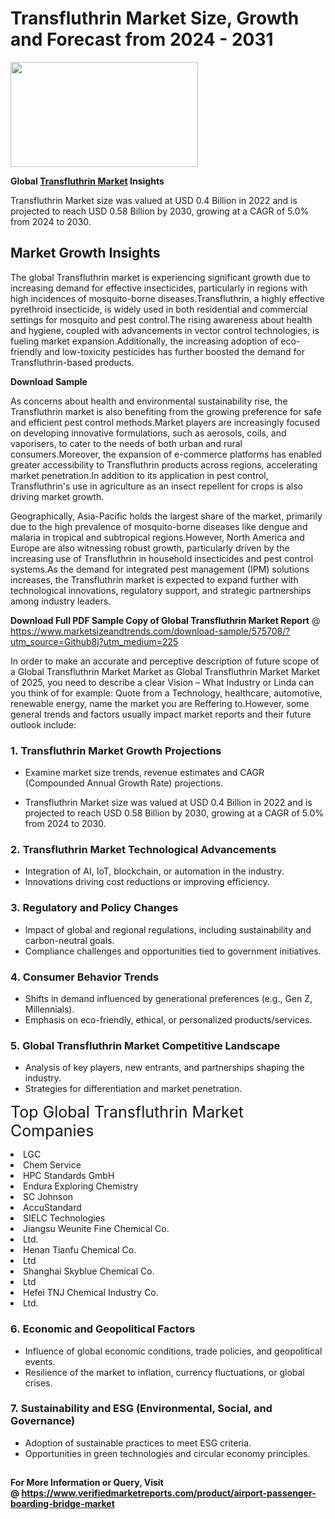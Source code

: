 <H1>Transfluthrin Market Size, Growth and Forecast from 2024 - 2031</H1><img class="aligncenter size-medium wp-image-584254" src="https://thirdeyenews.in/wp-content/uploads/2024/09/Global-Market-Research-300x168.jpeg" alt="" width="300" height="168" /><p><strong>Global&nbsp;<a href="https://www.marketsizeandtrends.com/download-sample/575708/?utm_source=Github8j?utm_medium=225">Transfluthrin Market</a> Insights</strong></p><p>Transfluthrin Market size was valued at USD 0.4 Billion in 2022 and is projected to reach USD 0.58 Billion by 2030, growing at a CAGR of 5.0% from 2024 to 2030.</p><p><h2>Market Growth Insights</h2> <p>The global Transfluthrin market is experiencing significant growth due to increasing demand for effective insecticides, particularly in regions with high incidences of mosquito-borne diseases.Transfluthrin, a highly effective pyrethroid insecticide, is widely used in both residential and commercial settings for mosquito and pest control.The rising awareness about health and hygiene, coupled with advancements in vector control technologies, is fueling market expansion.Additionally, the increasing adoption of eco-friendly and low-toxicity pesticides has further boosted the demand for Transfluthrin-based products.</p> <p><strong>Download Sample</strong></p> <p>As concerns about health and environmental sustainability rise, the Transfluthrin market is also benefiting from the growing preference for safe and efficient pest control methods.Market players are increasingly focused on developing innovative formulations, such as aerosols, coils, and vaporisers, to cater to the needs of both urban and rural consumers.Moreover, the expansion of e-commerce platforms has enabled greater accessibility to Transfluthrin products across regions, accelerating market penetration.In addition to its application in pest control, Transfluthrin's use in agriculture as an insect repellent for crops is also driving market growth.</p> <p>Geographically, Asia-Pacific holds the largest share of the market, primarily due to the high prevalence of mosquito-borne diseases like dengue and malaria in tropical and subtropical regions.However, North America and Europe are also witnessing robust growth, particularly driven by the increasing use of Transfluthrin in household insecticides and pest control systems.As the demand for integrated pest management (IPM) solutions increases, the Transfluthrin market is expected to expand further with technological innovations, regulatory support, and strategic partnerships among industry leaders.</p> <p><span class=""><strong>Download Full PDF Sample Copy of Global Transfluthrin Market Report</strong> @ <a href="https://www.marketsizeandtrends.com/download-sample/575708/?utm_source=Github8j?utm_medium=225" target="_blank">https://www.marketsizeandtrends.com/download-sample/575708/?utm_source=Github8j?utm_medium=225</a></span></p><p>In order to make an accurate and perceptive description of future scope of a Global&nbsp;Transfluthrin Market Market as Global&nbsp;Transfluthrin Market Market of 2025, you need to describe a clear Vision &ndash; What Industry or Linda can you think of for example: Quote from a Technology, healthcare, automotive, renewable energy, name the market you are Reffering to.However, some general trends and factors usually impact market reports and their future outlook include:</p><h3>1.&nbsp;<strong>Transfluthrin Market Growth Projections</strong></h3><ul><li>Examine market size trends, revenue estimates and CAGR (Compounded Annual Growth Rate) projections.</li><li><p>Transfluthrin Market size was valued at USD 0.4 Billion in 2022 and is projected to reach USD 0.58 Billion by 2030, growing at a CAGR of 5.0% from 2024 to 2030.</p></li></ul><h3>2.&nbsp;<strong>Transfluthrin Market Technological Advancements</strong></h3><ul><li>Integration of AI, IoT, blockchain, or automation in the industry.</li><li>Innovations driving cost reductions or improving efficiency.</li></ul><h3>3.&nbsp;<strong>Regulatory and Policy Changes</strong></h3><ul><li>Impact of global and regional regulations, including sustainability and carbon-neutral goals.</li><li>Compliance challenges and opportunities tied to government initiatives.</li></ul><h3>4.&nbsp;<strong>Consumer Behavior Trends</strong></h3><ul><li>Shifts in demand influenced by generational preferences (e.g., Gen Z, Millennials).</li><li>Emphasis on eco-friendly, ethical, or personalized products/services.</li></ul><h3>5.&nbsp;<strong>Global Transfluthrin Market Competitive Landscape</strong></h3><ul><li>Analysis of key players, new entrants, and partnerships shaping the industry.</li><li>Strategies for differentiation and market penetration.</li></ul><p data-pm-slice="1 1 []"><span style="color: inherit; font-family: inherit; font-size: 25px;">Top Global Transfluthrin Market Companies</span></p><div class="" data-test-id=""><p><li>LGC</li><li> Chem Service</li><li> HPC Standards GmbH</li><li> Endura Exploring Chemistry</li><li> SC Johnson</li><li> AccuStandard</li><li> SIELC Technologies</li><li> Jiangsu Weunite Fine Chemical Co.</li><li> Ltd.</li><li> Henan Tianfu Chemical Co.</li><li>Ltd</li><li> Shanghai Skyblue Chemical Co.</li><li> Ltd</li><li> Hefei TNJ Chemical Industry Co.</li><li>Ltd.</li></p></div><h3>6.&nbsp;<strong>Economic and Geopolitical Factors</strong></h3><ul><li>Influence of global economic conditions, trade policies, and geopolitical events.</li><li>Resilience of the market to inflation, currency fluctuations, or global crises.</li></ul><h3>7.&nbsp;<strong>Sustainability and ESG (Environmental, Social, and Governance)</strong></h3><ul><li>Adoption of sustainable practices to meet ESG criteria.</li><li>Opportunities in green technologies and circular economy principles.</li></ul><h2><strong style="font-size: 14px;">For More Information or Query, Visit @&nbsp;</strong><a style="background-color: #ffffff; font-size: 14px;" href="https://www.marketsizeandtrends.com/report/transfluthrin-market/" target="_blank">https://www.verifiedmarketreports.com/product/airport-passenger-boarding-bridge-market</a></h2>